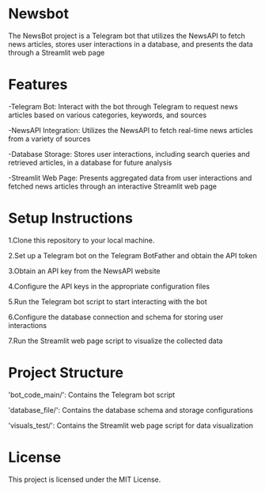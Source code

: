 # Newsbot
The NewsBot project is a Telegram bot that utilizes the NewsAPI to fetch news articles, stores user interactions in a database, and presents the data through a Streamlit web page

# Features
-Telegram Bot: Interact with the bot through Telegram to request news articles based on various categories, keywords, and sources

-NewsAPI Integration: Utilizes the NewsAPI to fetch real-time news articles from a variety of sources

-Database Storage: Stores user interactions, including search queries and retrieved articles, in a database for future analysis

-Streamlit Web Page: Presents aggregated data from user interactions and fetched news articles through an interactive Streamlit web page

# Setup Instructions
1.Clone this repository to your local machine.

2.Set up a Telegram bot on the Telegram BotFather and obtain the API token

3.Obtain an API key from the NewsAPI website

4.Configure the API keys in the appropriate configuration files

5.Run the Telegram bot script to start interacting with the bot

6.Configure the database connection and schema for storing user interactions

7.Run the Streamlit web page script to visualize the collected data

# Project Structure
'bot_code_main/': Contains the Telegram bot script

'database_file/': Contains the database schema and storage configurations

'visuals_test/': Contains the Streamlit web page script for data visualization

# License
This project is licensed under the MIT License.

